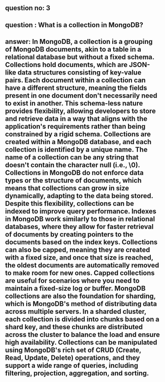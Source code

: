 
## question no: 3

## question : What is a collection in MongoDB?

## answer: In MongoDB, a collection is a grouping of MongoDB documents, akin to a table in a relational database but without a fixed schema. Collections hold documents, which are JSON-like data structures consisting of key-value pairs. Each document within a collection can have a different structure, meaning the fields present in one document don't necessarily need to exist in another. This schema-less nature provides flexibility, allowing developers to store and retrieve data in a way that aligns with the application's requirements rather than being constrained by a rigid schema. Collections are created within a MongoDB database, and each collection is identified by a unique name. The name of a collection can be any string that doesn't contain the character null (i.e., \0). Collections in MongoDB do not enforce data types or the structure of documents, which means that collections can grow in size dynamically, adapting to the data being stored. Despite this flexibility, collections can be indexed to improve query performance. Indexes in MongoDB work similarly to those in relational databases, where they allow for faster retrieval of documents by creating pointers to the documents based on the index keys. Collections can also be capped, meaning they are created with a fixed size, and once that size is reached, the oldest documents are automatically removed to make room for new ones. Capped collections are useful for scenarios where you need to maintain a fixed-size log or buffer. MongoDB collections are also the foundation for sharding, which is MongoDB's method of distributing data across multiple servers. In a sharded cluster, each collection is divided into chunks based on a shard key, and these chunks are distributed across the cluster to balance the load and ensure high availability. Collections can be manipulated using MongoDB's rich set of CRUD (Create, Read, Update, Delete) operations, and they support a wide range of queries, including filtering, projection, aggregation, and sorting.
      